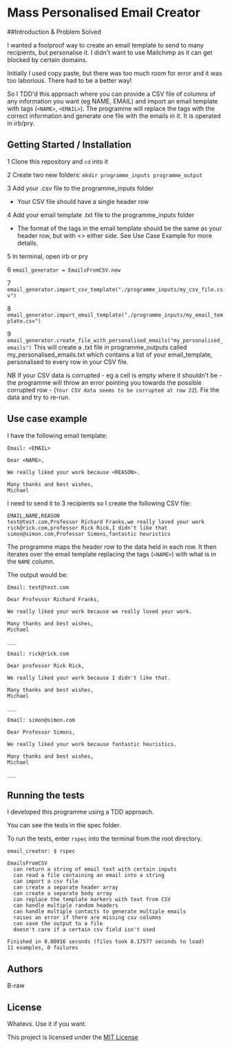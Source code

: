 # Mass Personalised Email Creator

##Introduction & Problem Solved

I wanted a foolproof way to create an email template to send to many recipients, but personalise it. I didn't want to use Mailchimp as it can get blocked by certain domains.

Initially I used copy paste, but there was too much room for error and it was too laborious. There had to be a better way!

So I TDD'd this approach where you can provide a CSV file of columns of any information you want (eg NAME, EMAIL) and import an email template with tags (`<NAME>`, `<EMAIL>`). The programme will replace the tags with the correct information and generate one file with the emails in it. It is operated in irb/pry.

## Getting Started / Installation

1 Clone this repository and `cd` into it

2 Create two new folders: `mkdir programme_inputs programme_output`

3 Add your .csv file to the programme_inputs folder
  * Your CSV file should have a single header row

4 Add your email template .txt file to the programme_inputs folder
  * The format of the tags in the email template should be the same as your header row, but with <> either side. See Use Case Example for more details.

5 In terminal, open irb or pry

6 `email_generator = EmailsFromCSV.new`

7 `email_generator.import_csv_template("./programme_inputs/my_csv_file.csv")`

8 `email_generator.import_email_template("./programme_inputs/my_email_template.csv")`

9 `email_generator.create_file_with_personalised_emails("my_personalised_emails")` This will create a .txt file in programme_outputs called my_personalised_emails.txt which contains a list of your email_template, personalised to every row in your CSV file.

NB If your CSV data is corrupted - eg a cell is empty where it shouldn't be - the programme will throw an error pointing you towards the possible corrupted row - (`Your CSV data seems to be corrupted at row 22`). Fix the data and try to re-run.

## Use case example
I have the following email template:

```
Email: <EMAIL>

Dear <NAME>,

We really liked your work because <REASON>.

Many thanks and best wishes,
Michael
```

I need to send it to 3 recipients so I create the following CSV file:
```
EMAIL,NAME,REASON
test@test.com,Professor Richard Franks,we really loved your work
rick@rick.com,professor Rick Rick,I didn't like that
simon@simon.com,Professor Simons,fantastic heuristics
```

The programme maps the header row to the data held in each row. It then iterates over the email template replacing the tags (`<NAME>`) with what is in the `NAME` column.

The output would be:
```
Email: test@test.com

Dear Professor Richard Franks,

We really liked your work because we really loved your work.

Many thanks and best wishes,
Michael

___

Email: rick@rick.com

Dear professor Rick Rick,

We really liked your work because I didn't like that.

Many thanks and best wishes,
Michael

___

Email: simon@simon.com

Dear Professor Simons,

We really liked your work because fantastic heuristics.

Many thanks and best wishes,
Michael

___
```

## Running the tests

I developed this programme using a TDD approach.

You can see the tests in the spec folder.

To run the tests, enter `rspec` into the terminal from the root directory.

```
email_creator: $ rspec

EmailsFromCSV
  can return a string of email text with certain inputs
  can read a file containing an email into a string
  can import a csv file
  can create a separate header array
  can create a separate body array
  can replace the template markers with text from CSV
  can handle multiple random headers
  can handle multiple contacts to generate multiple emails
  raises an error if there are missing csv columns
  can save the output to a file
  doesn't care if a certain csv field isn't used

Finished in 0.00916 seconds (files took 0.17577 seconds to load)
11 examples, 0 failures
```

## Authors

B-raw

## License

Whatevs. Use it if you want.

This project is licensed under the [MIT License](http://choosealicense.com/licenses/mit/)
